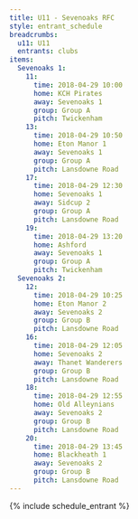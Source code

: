 ```yaml
---
title: U11 - Sevenoaks RFC
style: entrant_schedule
breadcrumbs:
  u11: U11
  entrants: clubs
items:
  Sevenoaks 1:
    11:
      time: 2018-04-29 10:00
      home: KCH Pirates
      away: Sevenoaks 1
      group: Group A
      pitch: Twickenham
    13:
      time: 2018-04-29 10:50
      home: Eton Manor 1
      away: Sevenoaks 1
      group: Group A
      pitch: Lansdowne Road
    17:
      time: 2018-04-29 12:30
      home: Sevenoaks 1
      away: Sidcup 2
      group: Group A
      pitch: Lansdowne Road
    19:
      time: 2018-04-29 13:20
      home: Ashford
      away: Sevenoaks 1
      group: Group A
      pitch: Twickenham
  Sevenoaks 2:
    12:
      time: 2018-04-29 10:25
      home: Eton Manor 2
      away: Sevenoaks 2
      group: Group B
      pitch: Lansdowne Road
    16:
      time: 2018-04-29 12:05
      home: Sevenoaks 2
      away: Thanet Wanderers
      group: Group B
      pitch: Lansdowne Road
    18:
      time: 2018-04-29 12:55
      home: Old Alleynians
      away: Sevenoaks 2
      group: Group B
      pitch: Lansdowne Road
    20:
      time: 2018-04-29 13:45
      home: Blackheath 1
      away: Sevenoaks 2
      group: Group B
      pitch: Lansdowne Road
---
```


{% include schedule_entrant %}
